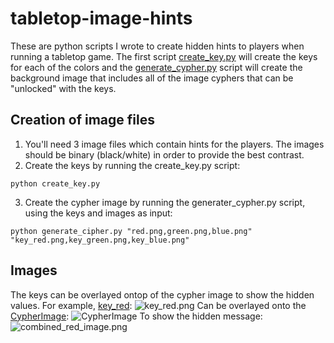 # tabletop-image-hints
These are python scripts I wrote to create hidden hints to players when running a tabletop game. The first script [create_key.py](/src/scripts/create_key.py) will create the keys for each of the colors and the [generate_cypher.py](/src/scripts/generate_cypher.py) script will create the background image that includes all of the image cyphers that can be "unlocked" with the keys.

## Creation of image files
1. You'll need 3 image files which contain hints for the players. The images should be binary (black/white) in order to provide the best contrast.
2. Create the keys by running the create_key.py script:

```python create_key.py```

3. Create the cypher image by running the generater_cypher.py script, using the keys and images as input:

```python generate_cipher.py "red.png,green.png,blue.png" "key_red.png,key_green.png,key_blue.png"```

## Images
The keys can be overlayed ontop of the cypher image to show the hidden values. For example, [key_red](/example_images/key_red.png):
![key_red.png](/example_images/key_red.png)
Can be overlayed onto the [CypherImage](/example_images/CypherImage.png):
![CypherImage](/example_images/CypherImage.png)
To show the hidden message:
![combined_red_image.png](/example_images/combined_red_image.png)
